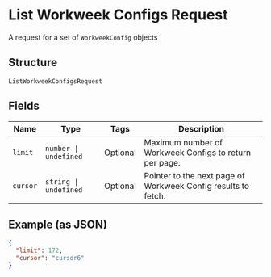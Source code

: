 
# List Workweek Configs Request

A request for a set of `WorkweekConfig` objects

## Structure

`ListWorkweekConfigsRequest`

## Fields

| Name | Type | Tags | Description |
|  --- | --- | --- | --- |
| `limit` | `number \| undefined` | Optional | Maximum number of Workweek Configs to return per page. |
| `cursor` | `string \| undefined` | Optional | Pointer to the next page of Workweek Config results to fetch. |

## Example (as JSON)

```json
{
  "limit": 172,
  "cursor": "cursor6"
}
```

